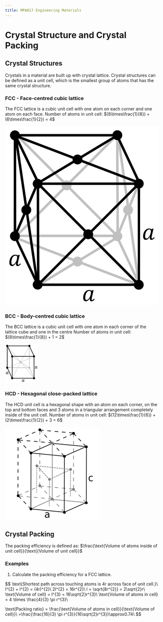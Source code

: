 ```yaml
---
title: MPA017 Engineering Materials
---
```


# Crystal Structure and Crystal Packing
## Crystal Structures

Crystals in a material are built up with crystal lattice. Crystal structures can be defined as a unit cell, which is the smallest group of atoms that has the same crystal structure.

### FCC - Face-centred cubic lattice

The FCC lattice is a cubic unit cell with one atom on each corner and one atom on each face.
Number of atoms in unit cell: $(8\times\frac{1}{8}) + (6\times\frac{1}{2}) = 4$

![](fcc-lattice.png?resize=200,200)

### BCC - Body-centred cubic lattice

The BCC lattice is a cubic unit cell with one atom in each corner of the lattice cube and one in the centre
Number of atoms in unit cell: $(8\times\frac{1}{8}) + 1 = 2$

![](bcc-lattice.png?resize=200,200)

### HCD - Hexagonal close-packed lattice

The HCD unit cell is a hexagonal shape with an atom on each corner, on the top and bottom faces and 3 atoms in a triangular arrangement completely inside of the unit cell.
Number of atoms in unit cell: $(12\times\frac{1}{6}) + (2\times\frac{1}{2}) + 3 = 6$

![](hcd-lattice.png?resize=200,200)

## Crystal Packing

The packing efficiency is defined as: $\frac{\text{Volume of atoms inside of unit cell}}{\text{{Volume of unit cell}}$

### Examples

1. Calculate the packing efficiency for a FCC lattice.

$$
\text{Shortest path across touching atoms is 4r across face of unit cell.}\\
l^{2} + l^{2} = (4r)^{2}\\
2l^{2} = 16r^{2}\\
l = \sqrt{8r^{2}} = 2\sqrt{2}r\\
\text{Volume of cell} = l^{3} = 16\sqrt{2}r^{3}\\
\text{Volume of atoms in cell} = 4 \times \frac{4}{3} \pi r^{3}\\

\text{Packing ratio} = \frac{\text{Volume of atoms in cell}}{\text{Volume of cell}}\\
=\frac{\frac{16}{3} \pi r^{3}}{16\sqrt{2}r^{3}}\approx0.74\\
$$